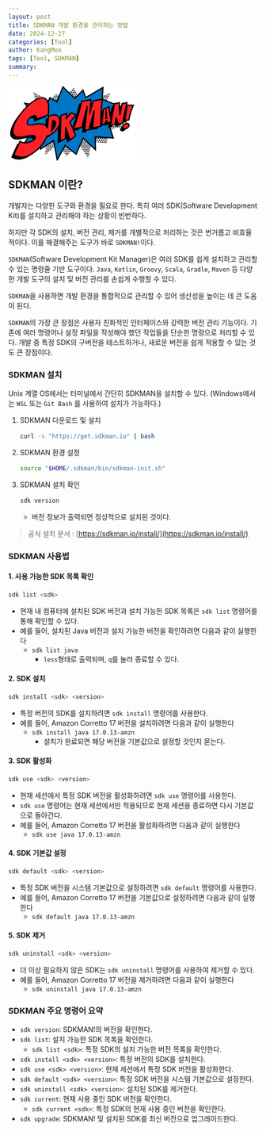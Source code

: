 ```yaml
---
layout: post
title: SDKMAN 개발 환경을 관리하는 방법
date: 2024-12-27
categories: [Tool]
author: KangMoo
tags: [Tool, SDKMAN]
summary: 
---
```


![image](/assets/img/2024-12-27-sdkman/2024-12-27-14-04-16.png)

## SDKMAN 이란?

개발자는 다양한 도구와 환경을 필요로 한다. 특히 여러 SDK(Software Development Kit)를 설치하고 관리해야 하는 상황이 빈번하다.

하지만 각 SDK의 설치, 버전 관리, 제거를 개별적으로 처리하는 것은 번거롭고 비효율적이다. 이를 해결해주는 도구가 바로 `SDKMAN!`이다.

`SDKMAN`(Software Development Kit Manager)은 여러 SDK를 쉽게 설치하고 관리할 수 있는 명령줄 기반 도구이다. `Java`, `Kotlin`, `Groovy`, `Scala`, `Gradle`, `Maven` 등 다양한 개발 도구의 설치 및 버전 관리를 손쉽게 수행할 수 있다.

`SDKMAN`을 사용하면 개발 환경을 통합적으로 관리할 수 있어 생산성을 높이는 데 큰 도움이 된다.

`SDKMAN`의 가장 큰 장점은 사용자 친화적인 인터페이스와 강력한 버전 관리 기능이다. 기존에 여러 명령어나 설정 파일을 작성해야 했던 작업들을 단순한 명령으로 처리할 수 있다. 개발 중 특정 SDK의 구버전을 테스트하거나, 새로운 버전을 쉽게 적용할 수 있는 것도 큰 장점이다.

### SDKMAN 설치

Unix 계열 OS에서는 터미널에서 간단히 SDKMAN을 설치할 수 있다. (Windows에서는 `WSL` 또는 `Git Bash` 를 사용하여 설치가 가능하다.)

1. SDKMAN 다운로드 및 설치

    ```bash
    curl -s "https://get.sdkman.io" | bash
    ```

2. SDKMAN 환경 설정

    ```bash
    source "$HOME/.sdkman/bin/sdkman-init.sh"
    ```

3. SDKMAN 설치 확인

    ```bash
    sdk version
    ```

   - 버전 정보가 출력되면 정상적으로 설치된 것이다.

> 공식 설치 문서 : [https://sdkman.io/install/](https://sdkman.io/install/)

### SDKMAN 사용법

#### 1. 사용 가능한 SDK 목록 확인

```bash
sdk list <sdk>
```

- 현재 내 컴퓨터에 설치된 SDK 버전과 설치 가능한 SDK 목록은 `sdk list` 명령어를 통해 확인할 수 있다.
- 예를 들어, 설치된 Java 버전과 설치 가능한 버전을 확인하려면 다음과 같이 실행한다
  - `sdk list java`
    - `less`형태로 출력되며, `q`를 눌러 종료할 수 있다.

#### 2. SDK 설치

```bash
sdk install <sdk> <version>
```

- 특정 버전의 SDK를 설치하려면 `sdk install` 명령어를 사용한다.
- 예를 들어, Amazon Corretto 17 버전을 설치하려면 다음과 같이 실행한다
  - `sdk install java 17.0.13-amzn`
    - 설치가 완료되면 해당 버전을 기본값으로 설정할 것인지 묻는다.

#### 3. SDK 활성화

```bash
sdk use <sdk> <version>
```

- 현재 세션에서 특정 SDK 버전을 활성화하려면 `sdk use` 명령어를 사용한다.
- `sdk use` 명령어는 현재 세션에서만 적용되므로 현재 세션을 종료하면 다시 기본값으로 돌아간다.
- 예를 들어, Amazon Corretto 17 버전을 활성화하려면 다음과 같이 실행한다
  - `sdk use java 17.0.13-amzn`

#### 4. SDK 기본값 설정

```bash
sdk default <sdk> <version>
```

- 특정 SDK 버전을 시스템 기본값으로 설정하려면 `sdk default` 명령어를 사용한다.
- 예를 들어, Amazon Corretto 17 버전을 기본값으로 설정하려면 다음과 같이 실행한다
  - `sdk default java 17.0.13-amzn`

#### 5. SDK 제거

```bash
sdk uninstall <sdk> <version>
```

- 더 이상 필요하지 않은 SDK는 `sdk uninstall` 명령어를 사용하여 제거할 수 있다.
- 예를 들어, Amazon Corretto 17 버전을 제거하려면 다음과 같이 실행한다
  - `sdk uninstall java 17.0.13-amzn`

### SDKMAN 주요 명령어 요약

- `sdk version`: SDKMAN!의 버전을 확인한다.
- `sdk list`: 설치 가능한 SDK 목록을 확인한다.
  - `sdk list <sdk>`: 특정 SDK의 설치 가능한 버전 목록을 확인한다.
- `sdk install <sdk> <version>`: 특정 버전의 SDK를 설치한다.
- `sdk use <sdk> <version>`: 현재 세션에서 특정 SDK 버전을 활성화한다.
- `sdk default <sdk> <version>`: 특정 SDK 버전을 시스템 기본값으로 설정한다.
- `sdk uninstall <sdk> <version>`: 설치된 SDK를 제거한다.
- `sdk current`: 현재 사용 중인 SDK 버전을 확인한다.
  - `sdk current <sdk>`: 특정 SDK의 현재 사용 중인 버전을 확인한다.
- `sdk upgrade`: SDKMAN! 및 설치된 SDK를 최신 버전으로 업그레이드한다.
